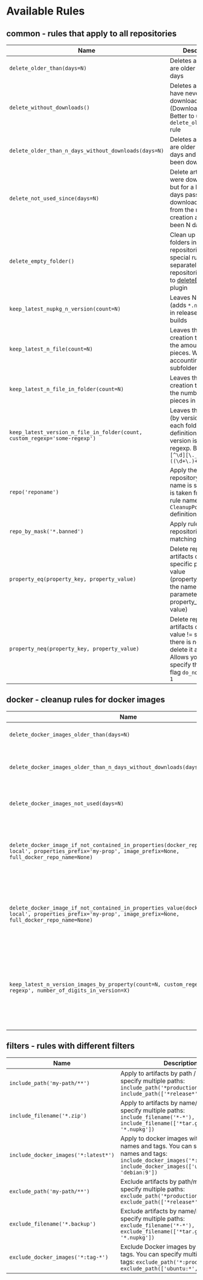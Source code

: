 # Available Rules

## common - rules that apply to all repositories

| Name | Description |
| --- | --- |
| `delete_older_than(days=N)` | Deletes artifacts that are older than N days |
| `delete_without_downloads()` | Deletes artifacts that have never been downloaded (DownloadCount=0). Better to use with `delete_older_than` rule |
| `delete_older_than_n_days_without_downloads(days=N)` | Deletes artifacts that are older than N days and have not been downloaded |
| `delete_not_used_since(days=N)` | Delete artifacts that were downloaded, but for a long time. N days passed. Or not downloaded at all from the moment of creation and it's been N days |
| `delete_empty_folder()` | Clean up empty folders in local repositories. A special rule that runs separately on all repositories. Refers to [deleteEmptyDirs](https://github.com/jfrog/artifactory-user-plugins/tree/master/cleanup/deleteEmptyDirs) plugin |
| `keep_latest_nupkg_n_version(count=N)` | Leaves N nupkg (adds `*.nupkg` filter) in release feature builds |
| `keep_latest_n_file(count=N)` | Leaves the last (by creation time) files in the amount of N pieces. WITHOUT accounting subfolders |
| `keep_latest_n_file_in_folder(count=N)` | Leaves the last (by creation time) files in the number of N pieces in each folder |
| `keep_latest_version_n_file_in_folder(count, custom_regexp='some-regexp')` | Leaves the latest N (by version) files in each folder. The definition of the version is using regexp. By default `[^\d][\._]((\d+\.)+\d+)` |
| `repo('reponame')` | Apply the rule to one repository. If no name is specified, it is taken from the rule name (in `CleanupPolicy` definition) |
| `repo_by_mask('*.banned')` | Apply rule to repositories matching by mask |
| `property_eq(property_key, property_value)`| Delete repository artifacts only with a specific property value (property_name is the name of the parameter, property_value is the value) |
| `property_neq(property_key, property_value)`| Delete repository artifacts only if the value != specified. If there is no value, delete it anyway. Allows you to specify the deletion flag `do_not_delete = 1`|

## docker - cleanup rules for docker images

| Name | Description |
| ---        | --- |
| `delete_docker_images_older_than(days=N)` | Delete docker images that are older than N days |
| `delete_docker_images_older_than_n_days_without_downloads(days=N)` | Deletes docker images that are older than N days and have not been downloaded |
| `delete_docker_images_not_used(days=N)` | Removes Docker image not downloaded since N days |
| `delete_docker_image_if_not_contained_in_properties(docker_repo='docker-local', properties_prefix='my-prop', image_prefix=None, full_docker_repo_name=None)` | Remove Docker image, if it is not found in the properties of the artifact repository. Warning: [Multiscanner project specific rule](https://wiki.ptsecurity.com/x/koFIAg) |
| `delete_docker_image_if_not_contained_in_properties_value(docker_repo='docker-local', properties_prefix='my-prop', image_prefix=None, full_docker_repo_name=None)` | Remove Docker image, if it is not found in the properties of the artifact repository. Warning: [Multiscanner project specific rule](https://wiki.ptsecurity.com/x/koFIAg) |
| `keep_latest_n_version_images_by_property(count=N, custom_regexp='some-regexp', number_of_digits_in_version=X)` | Leaves N Docker images with the same major. `(^ \d*\.\d*\.\d*.\d+$)` is the default regexp how to determine version. If you need to add minor then put 2 or if patch then put 3 (By default `1`) |


## filters - rules with different filters

| Name | Description | 
| --- | --- |
| `include_path('my-path/**')` | Apply to artifacts by path / mask. You can specify multiple paths: `include_path('*production*'), include_path(['*release*', '*master*'])` |
| `include_filename('*.zip')` | Apply to artifacts by name/mask. You can specify multiple paths: `include_filename('*-*'), include_filename(['*tar.gz', '*.nupkg'])` |
| `include_docker_images('*:latest*')` | Apply to docker images with the specified names and tags. You can specify multiple names and tags: `include_docker_images('*:production*'), include_docker_images(['ubuntu:*', 'debian:9'])` |
| `exclude_path('my-path/**')` | Exclude artifacts by path/mask. You can specify multiple paths: `exclude_path('*production*'), exclude_path(['*release*', '*master*'])` |
| `exclude_filename('*.backup')` | Exclude artifacts by name/mask. You can specify multiple paths: `exclude_filename('*-*'), exclude_filename(['*tar.gz', '*.nupkg'])` |
| `exclude_docker_images('*:tag-*')` | Exclude Docker images by name and tags. You can specify multiple names and tags: `exclude_path('*:production*'), exclude_path(['ubuntu:*', 'debian:9'])` |
